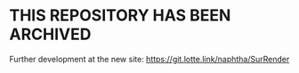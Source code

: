 # THIS REPOSITORY HAS BEEN ARCHIVED
Further development at the new site: https://git.lotte.link/naphtha/SurRender

